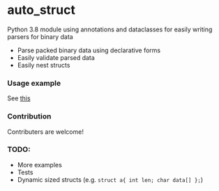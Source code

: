 # auto_struct
Python 3.8 module using annotations and dataclasses for easily writing parsers for binary data
- Parse packed binary data using declarative forms
- Easily validate parsed data
- Easily nest structs

### Usage example
See [this](examples/elf_header_parser.py)

### Contribution
Contributers are welcome!

### TODO:
- More examples
- Tests
- Dynamic sized structs (e.g. `struct a{ int len; char data[] };`)
